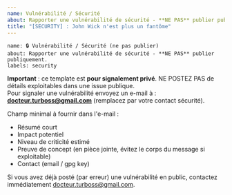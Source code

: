 ```yaml
---
name: Vulnérabilité / Sécurité
about: Rapporter une vulnérabilité de sécurité - **NE PAS** publier publiquement.
title: "[SECURITY] : John Wick n'est plus un fantôme"
---
```


```
name: 🔒 Vulnérabilité / Sécurité (ne pas publier)
about: Rapporter une vulnérabilité de sécurité - **NE PAS** publier publiquement.
labels: security
```

**Important** : ce template est **pour signalement privé**. NE POSTEZ PAS de détails exploitables dans une issue publique.  
Pour signaler une vulnérabilité envoyez un e-mail à : **docteur.turboss@gmail.com** (remplacez par votre contact sécurité).

Champ minimal à fournir dans l'e-mail :
- Résumé court
- Impact potentiel
- Niveau de criticité estimé
- Preuve de concept (en pièce jointe, évitez le corps du message si exploitable)
- Contact (email / gpg key)

Si vous avez déjà posté (par erreur) une vulnérabilité en public, contactez immédiatement docteur.turboss@gmail.com.
